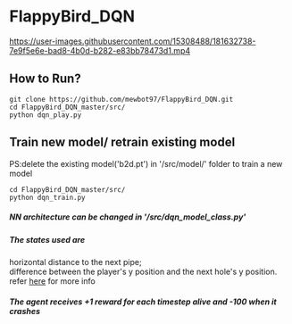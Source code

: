 # FlappyBird_DQN
https://user-images.githubusercontent.com/15308488/181632738-7e9f5e6e-bad8-4b0d-b282-e83bb78473d1.mp4


## How to Run?


```
git clone https://github.com/mewbot97/FlappyBird_DQN.git
cd FlappyBird_DQN_master/src/
python dqn_play.py
```

## Train new model/ retrain existing model
PS:delete the existing model('b2d.pt') in '/src/model/' folder to train a new model
```
cd FlappyBird_DQN_master/src/
python dqn_train.py
```
##### NN architecture can be changed in '/src/dqn_model_class.py'

##### The states used are
 horizontal distance to the next pipe;<br />
 difference between the player's y position and the next hole's y position.<br />
 refer [here](https://github.com/Talendar/flappy-bird-gym) for more info<br />
##### The agent receives +1 reward for each timestep alive and -100 when it crashes
